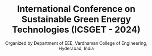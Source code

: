 <h1 align="center">International Conference on Sustainable Green Energy Technologies (ICSGET - 2024)</h1>

<p align="center">Organized by Department of EEE, Vardhaman College of Engineering, Hyderabad, India</p>
